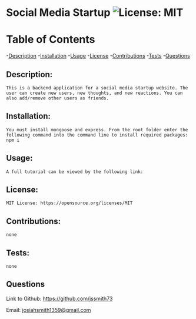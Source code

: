 # Social Media Startup ![License: MIT](https://img.shields.io/badge/License-MIT-yellow.svg)

# Table of Contents

-[Description](#description)
-[Installation](#installation)
-[Usage](#usage)
-[License](#license)
-[Contributions](#contributions)
-[Tests](#tests)
-[Questions](#questions)


## Description:

    This is a backend application for a social media startup website. The user can create new users, new thoughts, and new reactions. You can also add/remove other users as friends.

## Installation:

    You must install mongoose and express. From the root folder enter the following command into the command line to install required packages: npm i

## Usage:

    A full tutorial can be viewed by the following link:

## License:

    MIT License: https://opensource.org/licenses/MIT

## Contributions:

    none

## Tests:

    none

## Questions

   Link to Github: https://github.com/jssmith73

   Email: josiahsmith1359@gmail.com
